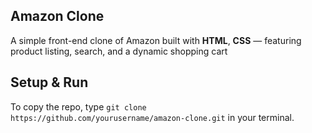  ## Amazon Clone

A simple front-end clone of Amazon built with **HTML**, **CSS** — featuring product listing, search, and a dynamic shopping cart

## Setup & Run
To copy the repo, type `git clone https://github.com/yourusername/amazon-clone.git` in your terminal.
